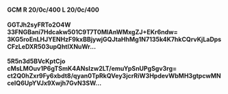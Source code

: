 #### GCM R 20/0c/400 L 20/0c/400
**GGTJh2syFRTo2O4W**<br/>**33FNGBani7Hdcakw501C9T7T0MlAnWMxgZJ+EKr6ndw=**<br/>**3KG5roEnLHJYENHzF9kxBBjywjGQJtaHhMg1N7135k4K7hkCQrvKjLaDpsCFzLeDXR503upQhtlXNuWr...**<br/><br/>
**5R5n3d5BVcKptCjo**<br/>**cMsLMOuv1P6gTSmK4ANsIzw2LT/emuYpSnUPgSgv3rg=**<br/>**ct2Q0hZxr9Fy6xbdt8/qyan0TpRkQVey3jcrRiW3HpdevWbMH3gtpcwMNceIQ6UpYVJx9Xwjh7GvN3SW...**